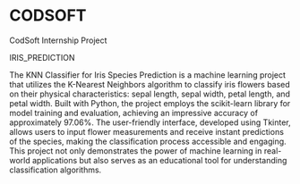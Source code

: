 # CODSOFT
CodSoft Internship Project

IRIS_PREDICTION


The KNN Classifier for Iris Species Prediction is a machine learning project that utilizes the K-Nearest Neighbors algorithm to classify iris flowers based on their physical characteristics: sepal length, sepal width, petal length, and petal width. Built with Python, the project employs the scikit-learn library for model training and evaluation, achieving an impressive accuracy of approximately 97.06%. The user-friendly interface, developed using Tkinter, allows users to input flower measurements and receive instant predictions of the species, making the classification process accessible and engaging. This project not only demonstrates the power of machine learning in real-world applications but also serves as an educational tool for understanding classification algorithms.
